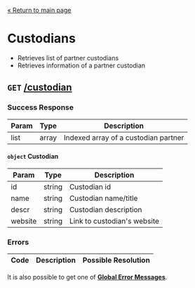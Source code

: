 [&laquo; Return to main page](../README.md)

# Custodians

* Retrieves list of partner custodians
* Retrieves information of a partner custodian

## `GET` [/custodian]()

### Success Response

Param | Type |  Description
--- | --- | --- 
list | array | Indexed array of a custodian partner

#### `object` Custodian

Param | Type | Description
--- | --- | ---
id | string | Custodian id
name | string | Custodian name/title
descr | string | Custodian description
website | string | Link to custodian's website

### Errors

Code | Description| Possible Resolution
--- | --- | ---

It is also possible to get one of [**Global Error Messages**](../README.md#global-error-messages).
